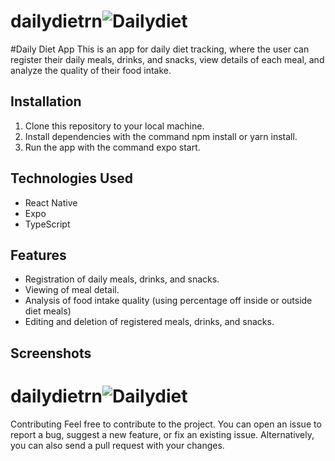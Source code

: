 # dailydietrn![Dailydiet](https://github.com/kawanstrelow/dailydietrn/assets/91164475/a7401ea2-03d6-44ef-aef9-6a77ce37a12e)

#Daily Diet App
This is an app for daily diet tracking, where the user can register their daily meals, drinks, and snacks, view details of each meal, and analyze the quality of their food intake.

## Installation
1. Clone this repository to your local machine.
1. Install dependencies with the command npm install or yarn install.
1. Run the app with the command expo start.

## Technologies Used
- React Native
- Expo
- TypeScript

## Features
- Registration of daily meals, drinks, and snacks.
- Viewing of meal detail.
- Analysis of food intake quality (using percentage off inside or outside diet meals)
- Editing and deletion of registered meals, drinks, and snacks.

## Screenshots
# dailydietrn![Dailydiet](https://github.com/kawanstrelow/dailydietrn/assets/91164475/a7401ea2-03d6-44ef-aef9-6a77ce37a12e)

Contributing
Feel free to contribute to the project. You can open an issue to report a bug, suggest a new feature, or fix an existing issue. Alternatively, you can also send a pull request with your changes.
